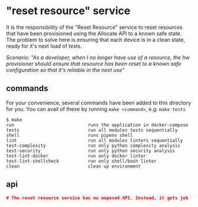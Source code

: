 # "reset resource" service

It is the responsibility of the "Reset Resource" service to reset resources that have been provisioned using the Allocate API to a known safe state. The problem to solve here is ensuring that each device is in a clean state, ready for it's next load of tests.

*Scenario: "As a developer, when I no longer have use of a resource, the hw provisioner should ensure that resource has been reset to a known safe configuration so that it's reliable in the next use"*

## commands

For your convenience, several commands have been added to this directory for you. You can avail of these by running `make <command>`, e.g. `make tests`

```shell
$ make
run                            runs the application in docker-compose
tests                          run all modules tests sequentially
shell                          runs pipenv shell
lint                           run all modules linters sequentially
test-complexity                run only python complexity analysis
test-security                  run only python security analysis
test-lint-docker               run only docker linter
test-lint-shellcheck           run only shell/bash linter
clean                          clean up environment
```

## api

```json
# The reset resource service has no exposed API. Instead, it gets job from a queue in Redis and communicates directly with the resource
```

